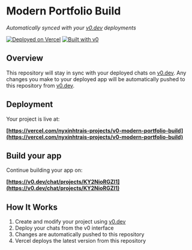 # Modern Portfolio Build

*Automatically synced with your [v0.dev](https://v0.dev) deployments*

[![Deployed on Vercel](https://img.shields.io/badge/Deployed%20on-Vercel-black?style=for-the-badge&logo=vercel)](https://vercel.com/nyxinhtrais-projects/v0-modern-portfolio-build)
[![Built with v0](https://img.shields.io/badge/Built%20with-v0.dev-black?style=for-the-badge)](https://v0.dev/chat/projects/KY2NioRGZl1)

## Overview

This repository will stay in sync with your deployed chats on [v0.dev](https://v0.dev).
Any changes you make to your deployed app will be automatically pushed to this repository from [v0.dev](https://v0.dev).

## Deployment

Your project is live at:

**[https://vercel.com/nyxinhtrais-projects/v0-modern-portfolio-build](https://vercel.com/nyxinhtrais-projects/v0-modern-portfolio-build)**

## Build your app

Continue building your app on:

**[https://v0.dev/chat/projects/KY2NioRGZl1](https://v0.dev/chat/projects/KY2NioRGZl1)**

## How It Works

1. Create and modify your project using [v0.dev](https://v0.dev)
2. Deploy your chats from the v0 interface
3. Changes are automatically pushed to this repository
4. Vercel deploys the latest version from this repository
